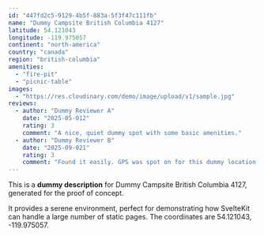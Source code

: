 ```yaml
---
id: "447fd2c5-9129-4b5f-883a-5f3f47c111fb"
name: "Dummy Campsite British Columbia 4127"
latitude: 54.121043
longitude: -119.975057
continent: "north-america"
country: "canada"
region: "british-columbia"
amenities:
  - "fire-pit"
  - "picnic-table"
images:
  - "https://res.cloudinary.com/demo/image/upload/v1/sample.jpg"
reviews:
  - author: "Dummy Reviewer A"
    date: "2025-05-012"
    rating: 3
    comment: "A nice, quiet dummy spot with some basic amenities."
  - author: "Dummy Reviewer B"
    date: "2025-09-021"
    rating: 3
    comment: "Found it easily. GPS was spot on for this dummy location."
---
```


This is a **dummy description** for Dummy Campsite British Columbia 4127, generated for the proof of concept.

It provides a serene environment, perfect for demonstrating how SvelteKit can handle a large number of static pages. The coordinates are 54.121043, -119.975057.
